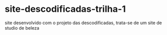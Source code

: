 # site-descodificadas-trilha-1
site desenvolvido com o projeto das descodificadas, trata-se de um site de studio de beleza
